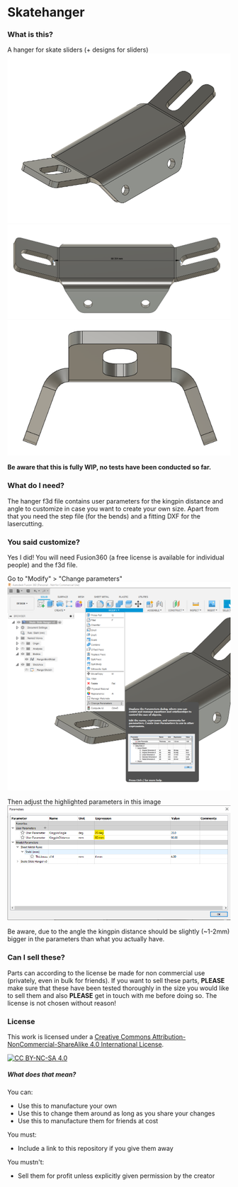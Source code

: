 # Skatehanger

### What is this?
A hanger for skate sliders (+ designs for sliders)
![Hanger1](Images/hanger_1.png)
![Hanger2](Images/hanger_2.png)
![Hanger3](Images/hanger_3.png)

**Be aware that this is fully WIP, no tests have been conducted so far.**

### What do I need?
The hanger f3d file contains user parameters for the kingpin distance and angle to customize in case you want to create your own size. Apart from that you need the step file (for the bends) and a fitting DXF for the lasercutting.

### You said customize?
Yes I did!
You will need Fusion360 (a free license is available for individual people) and the f3d file.

Go to "Modify" > "Change parameters"
![How to customize](Images/hanger_howto1.png)

Then adjust the highlighted parameters in this image
![Change parameters](Images/hanger_howto2.png)

Be aware, due to the angle the kingpin distance should be slightly (~1-2mm) bigger in the parameters than what you actually have.

### Can I sell these?
Parts can according to the license be made for non commercial use (privately, even in bulk for friends).
If you want to sell these parts, **PLEASE** make sure that these have been tested thoroughly in the size you would like to sell them and also **PLEASE** get in touch with me before doing so.
The license is not chosen without reason!

### License

This work is licensed under a
[Creative Commons Attribution-NonCommercial-ShareAlike 4.0 International License][cc-by-nc-sa].

[![CC BY-NC-SA 4.0][cc-by-nc-sa-image]][cc-by-nc-sa]

[cc-by-nc-sa]: http://creativecommons.org/licenses/by-nc-sa/4.0/
[cc-by-nc-sa-image]: https://licensebuttons.net/l/by-nc-sa/4.0/88x31.png
[cc-by-nc-sa-shield]: https://img.shields.io/badge/License-CC%20BY--NC--SA%204.0-lightgrey.svg

##### What does that mean?
You can:
- Use this to manufacture your own
- Use this to change them around as long as you share your changes
- Use this to manufacture them for friends at cost

You must:
- Include a link to this repository if you give them away

You mustn't:
- Sell them for profit unless explicitly given permission by the creator